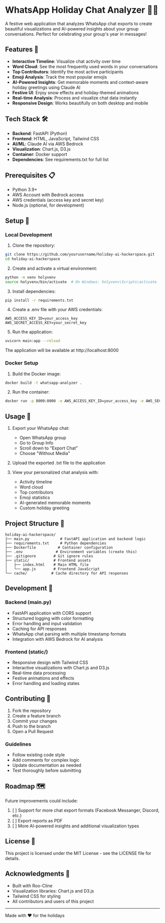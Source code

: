 # WhatsApp Holiday Chat Analyzer 🎄✨

A festive web application that analyzes WhatsApp chat exports to create beautiful visualizations and AI-powered insights about your group conversations. Perfect for celebrating your group's year in messages!

## Features 🌟

- **Interactive Timeline**: Visualize chat activity over time
- **Word Cloud**: See the most frequently used words in your conversations
- **Top Contributors**: Identify the most active participants
- **Emoji Analysis**: Track the most popular emojis
- **AI-Powered Insights**: Get memorable moments and context-aware holiday greetings using Claude AI
- **Festive UI**: Enjoy snow effects and holiday-themed animations
- **Real-time Analysis**: Process and visualize chat data instantly
- **Responsive Design**: Works beautifully on both desktop and mobile

## Tech Stack 🛠

- **Backend**: FastAPI (Python)
- **Frontend**: HTML, JavaScript, Tailwind CSS
- **AI/ML**: Claude AI via AWS Bedrock
- **Visualization**: Chart.js, D3.js
- **Container**: Docker support
- **Dependencies**: See requirements.txt for full list

## Prerequisites 📋

- Python 3.9+
- AWS Account with Bedrock access
- AWS credentials (access key and secret key)
- Node.js (optional, for development)

## Setup 🚀

### Local Development

1. Clone the repository:
```bash
git clone https://github.com/yourusername/holiday-ai-hackerspace.git
cd holiday-ai-hackerspace
```

2. Create and activate a virtual environment:
```bash
python -m venv holyvenv
source holyvenv/bin/activate  # On Windows: holyvenv\Scripts\activate
```

3. Install dependencies:
```bash
pip install -r requirements.txt
```

4. Create a .env file with your AWS credentials:
```env
AWS_ACCESS_KEY_ID=your_access_key
AWS_SECRET_ACCESS_KEY=your_secret_key
```

5. Run the application:
```bash
uvicorn main:app --reload
```

The application will be available at http://localhost:8000

### Docker Setup

1. Build the Docker image:
```bash
docker build -t whatsapp-analyzer .
```

2. Run the container:
```bash
docker run -p 8000:8000 -e AWS_ACCESS_KEY_ID=your_access_key -e AWS_SECRET_ACCESS_KEY=your_secret_key whatsapp-analyzer
```

## Usage 📱

1. Export your WhatsApp chat:
   - Open WhatsApp group
   - Go to Group Info
   - Scroll down to "Export Chat"
   - Choose "Without Media"

2. Upload the exported .txt file to the application

3. View your personalized chat analysis with:
   - Activity timeline
   - Word cloud
   - Top contributors
   - Emoji statistics
   - AI-generated memorable moments
   - Custom holiday greeting

## Project Structure 📁

```
holiday-ai-hackerspace/
├── main.py              # FastAPI application and backend logic
├── requirements.txt     # Python dependencies
├── Dockerfile          # Container configuration
├── .env               # Environment variables (create this)
├── .gitignore        # Git ignore rules
├── static/           # Frontend assets
│   ├── index.html    # Main HTML file
│   └── app.js        # Frontend JavaScript
└── cache/           # Cache directory for API responses
```

## Development 🔧

### Backend (main.py)
- FastAPI application with CORS support
- Structured logging with color formatting
- Error handling and input validation
- Caching for API responses
- WhatsApp chat parsing with multiple timestamp formats
- Integration with AWS Bedrock for AI analysis

### Frontend (static/)
- Responsive design with Tailwind CSS
- Interactive visualizations with Chart.js and D3.js
- Real-time data processing
- Festive animations and effects
- Error handling and loading states

## Contributing 🤝

1. Fork the repository
2. Create a feature branch
3. Commit your changes
4. Push to the branch
5. Open a Pull Request

### Guidelines
- Follow existing code style
- Add comments for complex logic
- Update documentation as needed
- Test thoroughly before submitting

## Roadmap 🗺️

Future improvements could include:

1. [ ] Support for more chat export formats (Facebook Messanger, Discord, etc.)
2. [ ] Export reports as PDF
3. [ ] More AI-powered insights and additional visualization types

## License 📄

This project is licensed under the MIT License - see the LICENSE file for details.

## Acknowledgments 💝

- Built with Roo-Cline
- Visualization libraries: Chart.js and D3.js
- Tailwind CSS for styling
- All contributors and users of this project

---

Made with ❤️ for the holidays